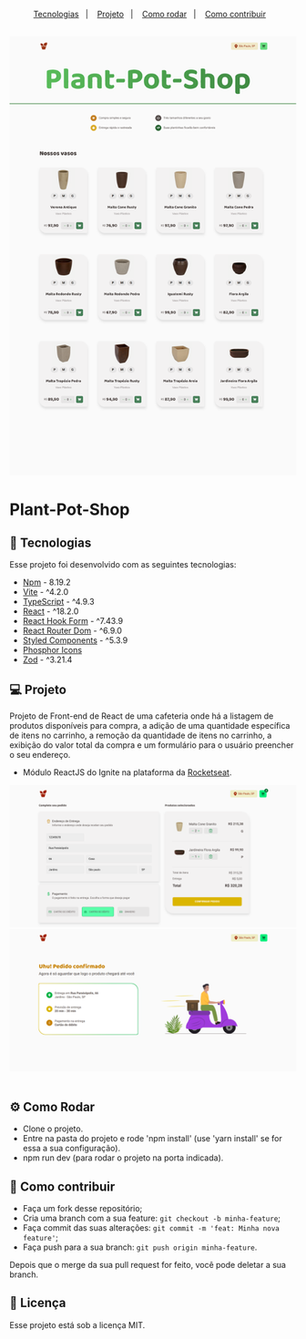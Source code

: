 <p align="center">
  <a href="#-tecnologias">Tecnologias</a>&nbsp;&nbsp;&nbsp;|&nbsp;&nbsp;&nbsp;
  <a href="#-projeto">Projeto</a>&nbsp;&nbsp;&nbsp;|&nbsp;&nbsp;&nbsp;
  <a href="#-como-rodar">Como rodar</a>&nbsp;&nbsp;&nbsp;|&nbsp;&nbsp;&nbsp;
  <a href="#-como-contribuir">Como contribuir</a>&nbsp;&nbsp;&nbsp;
  </p>

<br>

<div align="center">
  <img alt="" src=".github/image.png">
</div>

# Plant-Pot-Shop

## 🚀 Tecnologias

Esse projeto foi desenvolvido com as seguintes tecnologias:

- [Npm](https://www.npmjs.com/) - 8.19.2
- [Vite](https://vitejs.dev/) - ^4.2.0
- [TypeScript](https://www.typescriptlang.org/) - ^4.9.3
- [React](https://react.dev/) - ^18.2.0
- [React Hook Form](https://react-hook-form.com/) - ^7.43.9
- [React Router Dom](https://reactrouter.com/en/main) - ^6.9.0
- [Styled Components](https://styled-components.com/) - ^5.3.9
- [Phosphor Icons](https://phosphoricons.com/)
- [Zod](https://zod.dev/) - ^3.21.4

## 💻 Projeto

Projeto de Front-end de React de uma cafeteria onde há a listagem de produtos disponíveis para compra, a adição de uma quantidade específica de itens no carrinho, a remoção da quantidade de itens no carrinho, a exibição do valor total da compra e um formulário para o usuário preencher o seu endereço.

- Módulo ReactJS do Ignite na plataforma da [Rocketseat](https://www.rocketseat.com.br/).

<div align="center">
  <img alt="" src=".github/image2.png">
</div>

<div align="center">
  <img alt="" src=".github/image3.png">
</div>

<div align="center">
  <img alt="" src=".github/image4.png">
</div>

## ⚙️ Como Rodar

- Clone o projeto.
- Entre na pasta do projeto e rode 'npm install' (use 'yarn install' se for essa a sua configuração).
- npm run dev (para rodar o projeto na porta indicada).

## 🤔 Como contribuir

- Faça um fork desse repositório;
- Cria uma branch com a sua feature: `git checkout -b minha-feature`;
- Faça commit das suas alterações: `git commit -m 'feat: Minha nova feature'`;
- Faça push para a sua branch: `git push origin minha-feature`.

Depois que o merge da sua pull request for feito, você pode deletar a sua branch.

## 📝 Licença

Esse projeto está sob a licença MIT.
